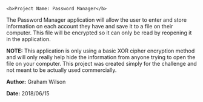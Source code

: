     <b>Project Name: Password Manager</b>

The Password Manager application will allow the user to enter
and store information on each account they have and save it to a
file on their computer. This file will be encrypted so it can only
be read by reopening it in the application.

<b>NOTE:</b> This application is only using a basic XOR cipher encryption
method and will only really help hide the information from anyone
trying to open the file on your computer. This project was created
simply for the challenge and not meant to be actually used
commercially.

<b>Author:</b>
Graham Wilson

<b>Date:</b>
2018/06/15